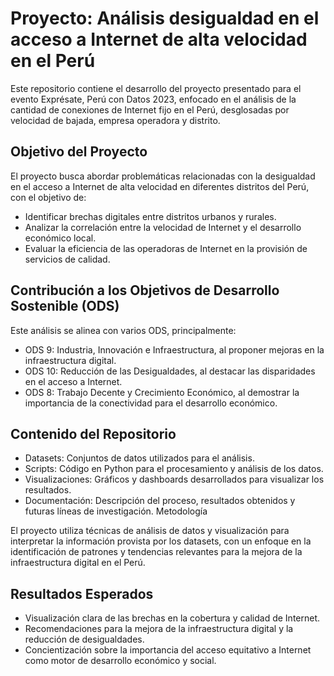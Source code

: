 # Proyecto: Análisis desigualdad en el acceso a Internet de alta velocidad en el Perú

Este repositorio contiene el desarrollo del proyecto presentado para el evento Exprésate, Perú con Datos 2023,
enfocado en el análisis de la cantidad de conexiones de Internet fijo en el Perú, desglosadas por velocidad de bajada, empresa operadora y distrito.

## Objetivo del Proyecto

El proyecto busca abordar problemáticas relacionadas con la desigualdad en el acceso a Internet 
de alta velocidad en diferentes distritos del Perú, con el objetivo de:

-  Identificar brechas digitales entre distritos urbanos y rurales.
-  Analizar la correlación entre la velocidad de Internet y el desarrollo económico local.
-  Evaluar la eficiencia de las operadoras de Internet en la provisión de servicios de calidad.
  
## Contribución a los Objetivos de Desarrollo Sostenible (ODS)
   
   Este análisis se alinea con varios ODS, principalmente:
   
*  ODS 9: Industria, Innovación e Infraestructura, al proponer mejoras en la infraestructura digital.
*  ODS 10: Reducción de las Desigualdades, al destacar las disparidades en el acceso a Internet.
*  ODS 8: Trabajo Decente y Crecimiento Económico, al demostrar la importancia de la conectividad para el desarrollo económico.

## Contenido del Repositorio

-  Datasets: Conjuntos de datos utilizados para el análisis.
-  Scripts: Código en Python para el procesamiento y análisis de los datos.
-  Visualizaciones: Gráficos y dashboards desarrollados para visualizar los resultados.
-  Documentación: Descripción del proceso, resultados obtenidos y futuras líneas de investigación.
  Metodología

El proyecto utiliza técnicas de análisis de datos y visualización para interpretar la información provista por los datasets, con un enfoque en la identificación de patrones y tendencias relevantes para la mejora de la infraestructura digital en el Perú.

## Resultados Esperados
-  Visualización clara de las brechas en la cobertura y calidad de Internet.
-  Recomendaciones para la mejora de la infraestructura digital y la reducción de desigualdades.
-  Concientización sobre la importancia del acceso equitativo a Internet como motor de desarrollo económico y social.
